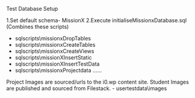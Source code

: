 
Test Database Setup

1.Set default schema- MissionX
2.Execute initialiseMissionxDatabase.sql 
(Combines these scripts)
- sqlscripts\missionxDropTables
- sqlscripts\missionxCreateTables
- sqlscripts\missionxCreateViews
- sqlscripts\missionXInsertStatic
- sqlscripts\missionXInsertTestData
- sqlscripts\missionxProjectdata
......

Project Images are sourced/urls to the i0.wp content site.
Student Images are published and sourced from Filestack. - usertestdata\images



